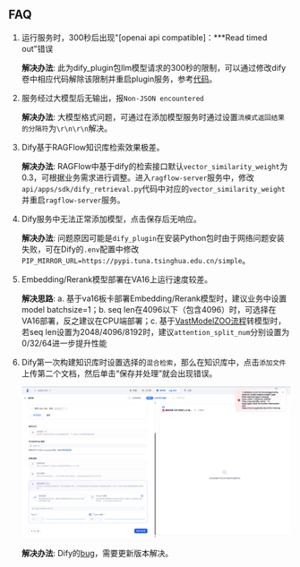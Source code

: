 ## FAQ

1. 运行服务时，300秒后出现"[openai api compatible]：***Read timed out"错误

    **解决办法**: 此为dify_plugin包llm模型请求的300秒的限制，可以通过修改dify卷中相应代码解除该限制并重启plugin服务，参考[代码](https://github.com/langgenius/dify-plugin-sdks/blob/main/python/dify_plugin/interfaces/model/openai_compatible/llm.py#L471)。

2. 服务经过大模型后无输出，报`Non-JSON encountered`

    **解决办法**: 大模型格式问题，可通过在添加模型服务时通过设置`流模式返回结果的分隔符`为`\r\n\r\n`解决。

3. Dify基于RAGFlow知识库检索效果极差。

    **解决办法**: RAGFlow中基于dify的检索接口默认`vector_similarity_weight`为0.3，可根据业务需求进行调整。进入`ragflow-server`服务中，修改`api/apps/sdk/dify_retrieval.py`代码中对应的`vector_similarity_weight`并重启`ragflow-server`服务。

4. Dify服务中无法正常添加模型，点击保存后无响应。

    **解决办法**: 问题原因可能是`dify_plugin`在安装Python包时由于网络问题安装失败，可在Dify的`.env`配置中修改`PIP_MIRROR_URL=https://pypi.tuna.tsinghua.edu.cn/simple`。

5. Embedding/Rerank模型部署在VA16上运行速度较差。

    **解决思路**: a. 基于va16板卡部署Embedding/Rerank模型时，建议业务中设置model batchsize=1；b. seq len在4096以下（包含4096）时，可选择在VA16部署，反之建议在CPU端部署；c.  基于[VastModelZOO流程](https://github.com/Vastai/VastModelZOO/tree/develop/nlp/text2vec/bge)转模型时，若seq len设置为2048/4096/8192时，建议`attention_split_num`分别设置为0/32/64进一步提升性能

6. Dify第一次构建知识库时设置选择的`混合检索`，那么在知识库中，点击`添加文件`上传第二个文档，然后单击“保存并处理”就会出现错误。

    ![图片](../images/rag/rag-error.png)

    **解决办法**: Dify的[bug](https://github.com/langgenius/dify/pull/16503)，需要更新版本解决。
